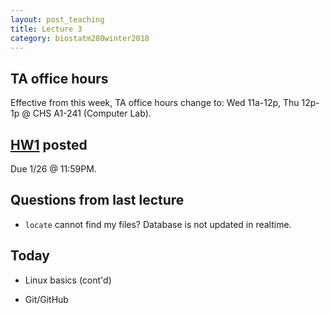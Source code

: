 ```yaml
---
layout: post_teaching
title: Lecture 3
category: biostatm280winter2018
---
```


## TA office hours

Effective from this week, TA office hours change to: Wed 11a-12p, Thu 12p-1p @ CHS A1-241 (Computer Lab).  

## [HW1](http://hua-zhou.github.io/teaching/biostatm280-2018winter/hw/hw1/hw1.html) posted

Due 1/26 @ 11:59PM.

## Questions from last lecture

* `locate` cannot find my files? Database is not updated in realtime. 

## Today

* Linux basics (cont'd)  

* Git/GitHub

